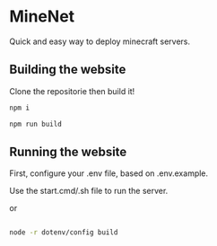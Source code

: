 # MineNet

Quick and easy way to deploy minecraft servers.

## Building the website

Clone the repositorie then build it!

```bash
npm i

npm run build
```

## Running the website

First, configure your .env file, based on .env.example.

Use the start.cmd/.sh file to run the server.

or
```bash

node -r dotenv/config build

```